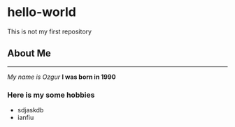 # hello-world
This is not my first repository

## About Me 
---
*My name is Ozgur* 
**I was born in 1990**

### Here is my some hobbies
- sdjaskdb
- ianfiu
